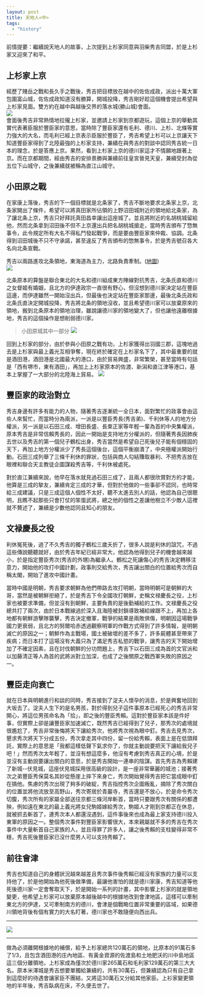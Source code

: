 ```yaml
---
layout: post
title: 天地人<中>
tags: 
  - "history" 
---
```

前情提要：繼續說天地人的故事，上次提到上杉家同意與羽柴秀吉同盟，於是上杉家又迎來了和平。

## 上杉家上京
經歷了賤岳之戰和長久手之戰後，秀吉把目標放在越中的佐佐成政，派出十萬大軍包圍富山城，佐佐成政知道沒有勝算，開城投降，秀吉剛好趁這個機會提出希望與上杉家見面。雙方約在越中與越後交界的落水城(勝山城)會面。  
![](https://i.imgur.com/E3NEHwy.png)  
會面後秀吉非常熱情地拉攏上杉家，並邀請上杉家到京都遊玩，這個上京的舉動其實代表著臣服於豐臣家的意思，當時除了豐臣家還有毛利、德川、上杉、北條等實力強大的大名，而毛利已經上京表示臣服於豐臣了，秀吉希望上杉可以上京讓天下知道豐臣家得到了北陸最強的上杉家支持，兼續在與秀吉的對談中認同秀吉統一日本的理念，於是答應上京。果然，看到上杉家上京的德川家這才不情願地跟著上京。而在京都期間，經由秀吉的安排景勝與兼續前往皇宮晉見天皇，兼續受封為從五位下山城守，之後兼續就被稱為直江山城守。  

## 小田原之戰
在家康上落後，秀吉的下一個目標就是北条家了，秀吉不斷地要求北条家上京，北条家開出了條件，希望可以將真田家所佔領的上野沼田城附近的領地給北条家，為了讓北条上京，秀吉只好拜託真田昌幸讓出這座城了。並且將附近的名胡桃城留給他，然而北条拿到沼田後不但不上京還出兵把名胡桃城搶走，當時秀吉頒布了惣無事令，此令規定所有大名不得私鬥發起戰爭，而是要由豐臣家來仲裁、協調。北条得到沼田城後不只不守承諾，甚至違反了秀吉頒布的惣無事令，於是秀吉號召各大名向北条宣戰。  

秀吉以兩路進攻北条領地，東海道為主力，北路負責牽制。([地圖](https://drive.google.com/open?id=1Mc6R9VgqiqXtrx63uQDWddl5MXeBwWSJ&usp=sharing))    
![](https://i.imgur.com/xAE4rlF.png)

北条原本的算盤是聯合東北的大名和德川組成東方陣線對抗秀吉，北条氏直和德川之女督姬有婚姻，且北方的伊達政宗一直很有野心，但沒想到德川家決定站在豐臣這邊，而伊達雖然一開始沒出兵，但最後也決定站在豐臣家那邊，最後北条氏政和北条氏直決定開城投降，秀吉將北条的領地沒收，並且希望德川家可以放棄原來的領地，搬到北条原本的領地治理，雖說讓德川家的領地變大了，但也讓他遠離根據地，秀吉的這個操作是想削弱德川家。  

> 小田原城其中一部分
![](https://i.imgur.com/Rm4LmeB.jpg)

回到上杉家的部分，由於參與小田原之戰有功，上杉家獲得出羽國三郡，這塊地過去是上杉家與最上義光互相爭奪，現在終於確定在上杉家名下了，其中最重要的就是酒田港，酒田港是北國最大的港口，由於貿易興盛，非常繁榮，甚至當時有句話是「西有堺市，東有酒田」，再加上上杉家原本的佐渡、新潟和直江津等港口，基本上掌握了一大部分的北陸海上貿易。 
![](https://i.imgur.com/QRpKSmi.jpg)

## 豐臣家的政治對立
秀吉身邊有許多有能力的人物，隨著秀吉逐漸統一全日本，面對繁忙的政事會由這些人來幫忙，而當時分為兩派，一派是以豐臣秀長(秀吉弟)、千利休等人的地方分權派，另一派是以石田三成、增田長盛、長束正家等年輕一輩為首的中央集權派，原本秀吉是非常信賴秀長的，因此一開始是支持地方分權派的，但隨著秀長因肺疾去世以及秀吉的第一個兒子鶴松出身，秀吉當然是希望自己死後兒子能有個穩固的天下，再加上地方分權派少了秀長這個後台，這個平衡崩潰了，中央極權派開始行動。石田三成列舉了三條千利休的罪狀，包括與商人勾結賺取暴利、不把秀吉放在眼裡和聯合天主教徒企圖謀殺秀吉等，千利休被處死。  

對於直江兼續來說，他早在落水就見過石田三成了，且兩人都很欣賞對方的才能，他算是三成的摯友，兼續肯定三成的才華，但對於他做的一些事卻不認同，也時常給三成建議，只是三成這個人個性不太好，聽不太進去別人的話，他認為自己很聰明，且瞧不起那些只會打仗的笨蛋武將，總之他的個性之差讓他樹立不少敵人這裡就不贅述了，兼續是少數他認同且知心的朋友。  

## 文禄慶長之役
利休冤死後，過了不久秀吉的獨子鶴松三歲夭折了，很多人說是利休的詛咒，不過這些傳說聽聽就好，由於秀吉年紀已經非常大，他認為他得到兒子的機會越來越小，於是指定豐臣秀次(秀吉的外甥)為繼承人。鶴松之死讓傷心的秀吉決定轉移注意力，開始他的攻打中國計劃，政事則交給秀次，秀吉讓出關白的位置給秀次而自稱太閣，開始了進攻中國計畫。  

當時中國是明朝，秀吉要求朝鮮為他們帶路去攻打明朝，當時明朝可是朝鮮的大哥，當然是被朝鮮拒絕了，於是秀吉下令全國攻打朝鮮，史稱文禄慶長之役，上杉家也被要求準備，但並沒有到朝鮮，主要負責的是後勤補給的工作。文禄慶長之役總共打了兩次，由於日本戰線過於深入且海陸被封鎖導致補給線跟不上，再加上各地都有朝鮮游擊隊襲擊，秀吉決定撤軍，戰爭的結果是兩敗俱傷，明朝因這場戰爭國力更衰弱，且北方的努爾哈赤透過觀察明軍的作戰方式得到了許多情報，是明朝滅亡的原因之一；朝鮮作為主戰場，國土被破壞的差不多了，許多屍體甚至帶來了疾病；而日本打了這場沒有大義只為了滿足秀吉私慾的戰爭，讓秀吉的天下開始增加了不確定因素，且在討伐朝鮮的分功問題上，秀吉下以石田三成為首的文官派和以加藤清正等人為首的武將派對立加深，也成了之後關原之戰西軍失敗的原因之一。  

## 豐臣走向衰亡
就在日本與明朝進行和談的同時，秀吉接到了淀夫人懷孕的消息，於是興奮地回到大坂去了。淀夫人生下的是名男孩，對於得到兒子這件事原本已經死心的秀吉非常開心，將這位男孩命名為「拾」，即之後的豐臣秀賴。這對於豐臣家本該是件好事，但實際上卻是讓豐臣家加速滅亡，既然秀吉已經得到了兒子，那秀次的處境就很尷尬了，秀吉非常後悔將天下讓給秀次，他將秀次視為眼中釘。秀吉去見秀次，懇求秀次將天下分成五份，秀次拿走其中四份，留一份給秀賴，表面上是在低頭拜託，實際上的意思是「我都這樣低聲下氣求你了，你就主動說要把天下讓給我兒子吧！」然而秀次太年輕了，並沒有想這麼多，他沒有考慮到秀吉真正的心境，於是並沒有主動說要讓出關白的意思，於是秀吉開始一連串的陰謀。首先秀吉為秀賴建了新城--伏見城，這座伏見城採用很高級的設計，是一座非常華麗的城池；接著秀次之弟豐臣秀保莫名其妙從懸崖上摔下來身亡，秀次開始覺得秀吉把它當成眼中釘在搞他。焦慮的秀次出現了夠多的破綻，秀吉指控秀次企圖叛亂，摘除了秀次關白的位置並將他流放至高野山，秀次寄居於青巖寺，秀吉還是不放心，於是命令秀次切腹，秀次所有的家屬全部送往京都三條河岸斬首，當時只要跟秀次有關係的都遭殃，例如遠在東北的最上義光將女兒駒姬嫁給秀次，駒姬人才剛到京都正在休息，就被抓去斬首了，連秀次本人都還沒遇到，這件事後來也成為最上家支持德川投入東軍的原因之一。整個秀次事件對豐臣家影響很大，本來親屬就不多的秀吉在秀次事件中大量斬首自己家族的人，並且得罪了許多人，讓之後秀賴的支柱變得非常不穩，秀吉死後豐臣家已沒什麼男人可以支持秀賴了。  

## 前往會津
秀吉也知道自己的身體狀況越來越差且秀次事件後秀賴已經沒有家族的力量可以支持他了，於是他開始為他死後做準備，最讓他害怕的就是德川家康，秀吉知道等他死後德川家一定會奪取天下，於是開始一系列的計畫，其中影響上杉家的就是領地變更，他希望上杉家可以放棄原本越後越中的根據地改到會津地區，這樣可以牽制東北方的伊達，又可牽制南方的德川，會津是個戰略位置非常重要的區域，如果德川領地背後有個有實力的大名盯著，德川家也不敢隨便向西出兵。  

---
![](https://i.imgur.com/x5L1zLm.png)  

---
做為必須離開根據地的補償，給予上杉家總共120萬石的領地，比原本的91萬石多了1/3，且包含酒田港的庄內地區、有黃金資源的佐渡島和土地肥沃的川中島地區這三個分離領地，上杉家成為僅次於德川家265萬石和毛利家129萬石的第三大大名。原本米澤城是秀吉想要單獨給兼續的，共有30萬石，但兼續認為只有自己拿到這麼好的待遇會讓家臣不團結，又將這30萬石又分給其他家臣。上衫家變更領地的半年後，秀吉臥病在床，不久便去世了。